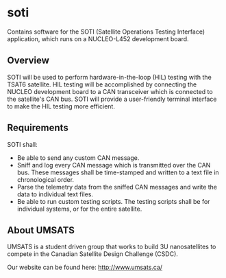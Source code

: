 # soti
Contains software for the SOTI (Satellite Operations Testing Interface) application, which runs on a NUCLEO-L452 development board.

## Overview
SOTI will be used to perform hardware-in-the-loop (HIL) testing with the TSAT6 satellite. HIL testing will be accomplished by connecting the NUCLEO development board to a CAN transceiver which is connected to the satellite's CAN bus. SOTI will provide a user-friendly terminal interface to make the HIL testing more efficient.

## Requirements
SOTI shall:
- Be able to send any custom CAN message.
- Sniff and log every CAN message which is transmitted over the CAN bus. These messages shall be time-stamped and written to a text file in chronological order.
- Parse the telemetry data from the sniffed CAN messages and write the data to individual text files.
- Be able to run custom testing scripts. The testing scripts shall be for individual systems, or for the entire satellite.

## About UMSATS
UMSATS is a student driven group that works to build 3U nanosatellites to compete in the Canadian Satellite Design Challenge (CSDC).

Our website can be found here: http://www.umsats.ca/
